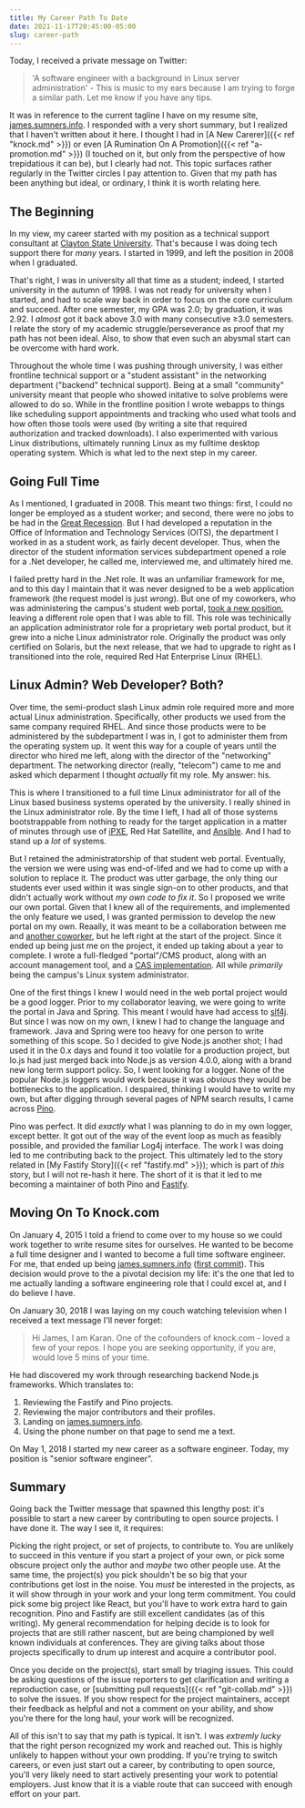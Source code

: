 ```yaml
---
title: My Career Path To Date
date: 2021-11-17T20:45:00-05:00
slug: career-path
---
```


Today, I received a private message on Twitter:

> 'A software engineer with a background in Linux server administration' - This
> is music to my ears because I am trying to forge a similar path. Let me know
> if you have any tips.

It was in reference to the current tagline I have on my resume site,
[james.sumners.info](https://james.sumners.info/). I responded with a very short
summary, but I realized that I haven't written about it here. I thought I had in
[A New Carerer]({{< ref "knock.md" >}}) or even [A Rumination On A
Promotion]({{< ref "a-promotion.md" >}}) (I touched on it, but only from the
perspective of how trepidatious it can be), but I clearly had not. This topic
surfaces rather regularly in the Twitter circles I pay attention to. Given that
my path has been anything but ideal, or ordinary, I think it is worth relating
here.

## The Beginning

In my view, my career started with my position as a technical support consultant
at [Clayton State University](https://clayton.edu). That's because I was doing
tech support there for _many_ years. I started in 1999, and left the position in
2008 when I graduated.

That's right, I was in university all that time as a student; indeed, I started
university in the autumn of 1998. I was not ready for university when I started,
and had to scale way back in order to focus on the core curriculum and succeed.
After one semester, my GPA was 2.0; by graduation, it was 2.92. I _almost_ got
it back above 3.0 with many consecutive ≥3.0 semesters. I relate the story of my
academic struggle/perseverance as proof that my path has not been ideal. Also,
to show that even such an abysmal start can be overcome with hard work.

Throughout the whole time I was pushing through university, I was either
frontline technical support or a "student assistant" in the networking
department ("backend" technical support). Being at a small "community"
university meant that people who showed initative to solve problems were allowed
to do so. While in the frontline position I wrote webapps to things like
scheduling support appointments and tracking who used what tools and how often
those tools were used (by writing a site that required authorization and tracked
downloads). I also experimented with various Linux distributions, ultimately
running Linux as my fulltime desktop operating system. Which is what led to the
next step in my career.

## Going Full Time

As I mentioned, I graduated in 2008. This meant two things: first, I could no
longer be employed as a student worker; and second, there were no jobs to be had
in the [Great Recession](https://en.wikipedia.org/wiki/Great_Recession). But I
had developed a reputation in the Office of Information and Technology Services
(OITS), the department I worked in as a student work, as fairly decent
developer. Thus, when the director of the student information services
subdepartment opened a role for a .Net developer, he called me, interviewed me,
and ultimately hired me.

I failed pretty hard in the .Net role. It was an unfamiliar framework for me,
and to this day I maintain that it was never designed to be a web application
framework (the request model is just _wrong_). But one of my coworkers, who was
administering the campus's student web portal, [took a new position][mrfrosti],
leaving a different role open that I was able to fill. This role was
techinically an application administrator role for a proprietary web portal
product, but it grew into a niche Linux administrator role. Originally the
product was only certified on Solaris, but the next release, that we had to
upgrade to right as I transitioned into the role, required Red Hat Enterprise
Linux (RHEL).

[mrfrosti]:
https://web.archive.org/web/20210128154051/https://mrfrosti.com/2010/03/09/last-week-at-clayton-state/

## Linux Admin? Web Developer? Both?

Over time, the semi-product slash Linux admin role required more and more actual
Linux administration. Specifically, other products we used from the same company
required RHEL. And since those products were to be administered by the
subdepartment I was in, I got to administer them from the operating system up.
It went this way for a couple of years until the director who hired me left,
along with the director of the "networking" department. The networking director
(really, "telecom") came to me and asked which deparment I thought _actually_
fit my role. My answer: his.

This is where I transitioned to a full time Linux administrator for all of the
Linux based business systems operated by the university. I really shined in the
Linux administrator role. By the time I left, I had all of those systems
bootstrappable from nothing to ready for the target application in a matter of
minutes through use of [iPXE](https://ipxe.org), Red Hat Satellite, and
[Ansible](https://en.wikipedia.org/wiki/Ansible_(software)). And I had to stand
up a _lot_ of systems.

But I retained the administratorship of that student web portal. Eventually, the
version we were using was end-of-lifed and we had to come up with a solution to
replace it. The product was utter garbage, the only thing our students ever used
within it was single sign-on to other products, and that didn't actually work
without _my own code to fix it_. So I proposed we write our own portal. Given
that I knew all of the requirements, and implemented the only feature we used, I
was granted permission to develop the new portal on my own. Reaally, it was
meant to be a collaboration between me and [another
coworker](https://caseyscarborough.com), but he left right at the start of the
project. Since it ended up being just me on the project, it ended up taking
about a year to complete. I wrote a full-fledged "portal"/CMS product, along
with an account management tool, and a [CAS
implementation](https://github.com/jscas). All while _primarily_ being the
campus's Linux system administrator.

One of the first things I knew I would need in the web portal project would be a
good logger. Prior to my collaborator leaving, we were going to write the portal
in Java and Spring. This meant I would have had access to
[slf4j](http://www.slf4j.org). But since I was now on my own, I knew I had to
change the language and framework. Java and Spring were too heavy for one person
to write something of this scope. So I decided to give Node.js another shot; I
had used it in the 0.x days and found it too volatile for a production project,
but Io.js had just merged back into Node.js as version 4.0.0, along with a brand
new long term support policy. So, I went looking for a logger. None of the
popular Node.js loggers would work because it was _obvious_ they would be
bottlenecks to the application. I despaired, thinking I would have to write my
own, but after digging through several pages of NPM search results, I came
across [Pino](https://github.com/pinojs/pino).

Pino was perfect. It did _exactly_ what I was planning to do in my own logger,
except better. It got out of the way of the event loop as much as feasibly
possible, and provided the familiar Log4j interface. The work I was doing led to
me contributing back to the project. This ultimately led to the story related in
[My Fastify Story]({{< ref "fastify.md" >}}); which is part of _this_ story, but
I will not re-hash it here. The short of it is that it led to me becoming a
maintainer of both Pino and [Fastify](https://github.com/fastify/fastify).

## Moving On To Knock.com

On January 4, 2015 I told a friend to come over to my house so we could work
together to write resume sites for ourselves. He wanted to be become a full time
designer and I wanted to become a full time software engineer. For me, that
ended up being [james.sumners.info][resume] ([first
commit](https://github.com/jsumners/jsumners.github.io/commit/1fb6697a4d21584948293cf01620eadcb83bbbd9)).
This decision would prove to the a pivotal decision my life: it's the one that
led to me actually landing a software engineering role that I could excel at,
and I do believe I have.

On January 30, 2018 I was laying on my couch watching television when I received
a text message I'll never forget:

> Hi James, I am Karan. One of the cofounders of knock.com - loved a few of your
> repos. I hope you are seeking opportunity, if you are, would love 5 mins of
> your time.

He had discovered my work through researching backend Node.js frameworks. Which
translates to:

1. Reviewing the Fastify and Pino projects.
2. Reviewing the major contributors and their profiles.
3. Landing on [james.sumners.info][resume].
4. Using the phone number on that page to send me a text.

On May 1, 2018 I started my new career as a software engineer. Today, my
position is "senior software engineer".

[resume]: https://james.sumners.info

## Summary

Going back the Twitter message that spawned this lengthy post: it's possible to
start a new career by contributing to open source projects. I have done it. The
way I see it, it requires:

Picking the right project, or set of projects, to contribute to. You are
unlikely to succeed in this venture if you start a project of your own, or pick
some obscure project only the author and _maybe_ two other people use. At the
same time, the project(s) you pick shouldn't be so big that your contributions
get lost in the noise. You _must_ be interested in the projects, as it will show
through in your work and your long term commitment. You could pick some big
project like React, but you'll have to work extra hard to gain recognition. Pino
and Fastify are still excellent candidates (as of this writing). My general
recommendation for helping decide is to look for projects that are still rather
nascent, but are being championed by well known individuals at conferences. They
are giving talks about those projects specifically to drum up interest and
acquire a contributor pool.

Once you decide on the project(s), start small by triaging issues. This could be
asking questions of the issue reporters to get clarification and writing a
reproduction case, or [submitting pull requests]({{< ref "git-collab.md" >}}) to
solve the issues. If you show respect for the project maintainers, accept their
feedback as helpful and not a comment on your ability, and show you're there for
the long haul, your work will be recognized.

All of this isn't to say that my path is typical. It isn't. I was _extremly
lucky_ that the right person recognized my work and reached out. This is highly
unlikely to happen without your own prodding. If you're trying to switch
careers, or even just start out a career, by contributing to open source, you'll
very likely need to start actively presenting your work to potential employers.
Just know that it is a viable route that can succeed with enough effort on your
part.

